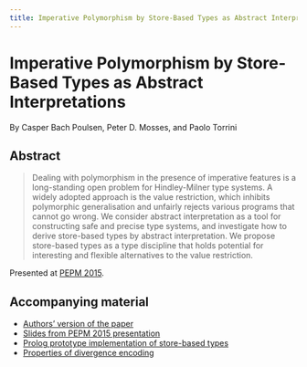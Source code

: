 ```yaml
---
title: Imperative Polymorphism by Store-Based Types as Abstract Interpretations
---
```


# Imperative Polymorphism by Store-Based Types as Abstract Interpretations

By Casper Bach Poulsen, Peter D. Mosses, and Paolo Torrini

## Abstract

> Dealing with polymorphism in the presence of imperative features is a long-standing open problem for Hindley-Milner type systems. A widely adopted approach is the value restriction, which inhibits polymorphic generalisation and unfairly rejects various programs that cannot go wrong. We consider abstract interpretation as a tool for constructing safe and precise type systems, and investigate how to derive store-based types by abstract interpretation. We propose store-based types as a type discipline that holds potential for interesting and flexible alternatives to the value restriction.

Presented at [PEPM 2015](http://conf.researchr.org/home/pepm2015).

## Accompanying material

- [Authors’ version of the paper](https://plancomps.csle.cs.rhul.ac.uk/files/2015/01/PEPM20151.pdf)
- [Slides from PEPM 2015 presentation](https://plancomps.csle.cs.rhul.ac.uk/files/2015/01/mumbai.pdf)
- [Prolog prototype implementation of store-based types](https://plancomps.csle.cs.rhul.ac.uk/files/2015/01/pepm2015_prototype.zip)
- [Properties of divergence encoding](https://plancomps.csle.cs.rhul.ac.uk/nwpt2014/)
